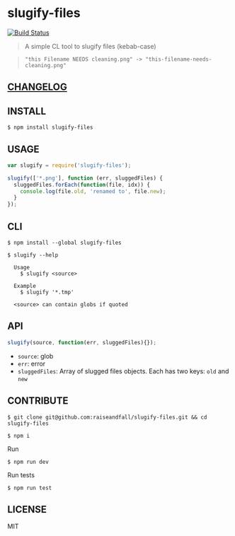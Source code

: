 # slugify-files  

[![Build Status](https://travis-ci.org/raiseandfall/slugify-files.svg)](https://travis-ci.org/raiseandfall/slugify-files)

> A simple CL tool to slugify files (kebab-case)

> ```"this Filename NEEDS cleaning.png" -> "this-filename-needs-cleaning.png"```

## [CHANGELOG](./CHANGELOG.md)

## INSTALL

```shell
$ npm install slugify-files
```

## USAGE

```javascript
var slugify = require('slugify-files');

slugify(['*.png'], function (err, sluggedFiles) {
  sluggedFiles.forEach(function(file, idx)) {
    console.log(file.old, 'renamed to', file.new);
  }
});
```

## CLI

```shell
$ npm install --global slugify-files
```

```
$ slugify --help

  Usage
    $ slugify <source>

  Example
    $ slugify '*.tmp'

  <source> can contain globs if quoted
```

## API

```javascript
slugify(source, function(err, sluggedFiles){});
```
- ```source```: glob  
- ```err```: error  
- ```sluggedFiles```: Array of slugged files objects. Each has two keys: ```old``` and ```new```

## CONTRIBUTE

```shell
$ git clone git@github.com:raiseandfall/slugify-files.git && cd slugify-files
```

```shell
$ npm i
```

Run
```shell
$ npm run dev
```

Run tests
```shell
$ npm run test
```

## LICENSE
MIT
